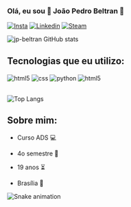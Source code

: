 ### Olá, eu sou 🧠 João Pedro Beltran 🧠

[![Insta](https://img.shields.io/badge/Instagram-E4405F?style=for-the-badge&logo=instagram&logoColor=white)](https://www.instagram.com/jp_beltran._/)
[![Linkedin](https://img.shields.io/badge/LinkedIn-0077B5?style=for-the-badge&logo=linkedin&logoColor=white)](https://www.linkedin.com/in/joão-pedro-beltran-712838241/)
[![Steam](https://img.shields.io/badge/Steam-000000?style=for-the-badge&logo=steam&logoColor=white)](https://steamcommunity.com/profiles/76561198275103352)


![jp-beltran GitHub stats](https://github-readme-stats.vercel.app/api?username=jp-beltran&show_icons=true&theme=dracula)


## Tecnologias que eu utilizo: 

<div style="display: inline_block">
    <img align="center" alt="html5" src="https://img.shields.io/badge/HTML5-E34F26?style=for-the-badge&logo=html5&logoColor=white" />
    <img align="center" alt="css" src="https://img.shields.io/badge/CSS3-1572B6?style=for-the-badge&logo=css3&logoColor=white" />
    <img align="center" alt="python" src="https://img.shields.io/badge/Python-3776AB?style=for-the-badge&logo=python&logoColor=white" />
    <img align="center" alt="html5" src="https://img.shields.io/badge/HTML5-E34F26?style=for-the-badge&logo=js&logoColor=white" />
</div><br/>

![Top Langs](https://github-readme-stats.vercel.app/api/top-langs/?username=jp-beltran&hide_progress=true)

## Sobre mim: 
- Curso ADS 💻

- 4o semestre 📀

- 19 anos ⏳

- Brasília 🏴󠁢󠁲󠁤󠁦󠁿




![Snake animation](https://github.com/danielbped/danielbped/blob/output/github-contribution-grid-snake.svg)
